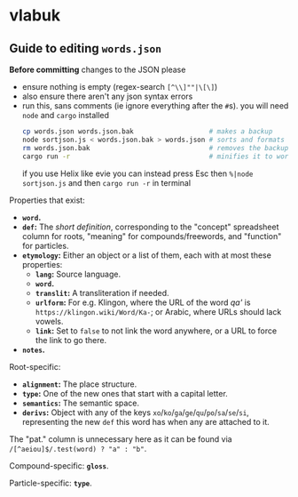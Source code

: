 # vlabuk

## Guide to editing `words.json`

**Before committing** changes to the JSON please
- ensure nothing is empty (regex-search `[^\\]""|\[\]`)
- also ensure there aren't any json syntax errors
- run this, sans comments (ie ignore everything after the `#`s). you will need `node` and `cargo` installed
  ```sh
  cp words.json words.json.bak                   # makes a backup
  node sortjson.js < words.json.bak > words.json # sorts and formats
  rm words.json.bak                              # removes the backup
  cargo run -r                                   # minifies it to words.js
  ```
  if you use Helix like evie you can instead press Esc then `%|node sortjson.js` and then `cargo run -r` in terminal

Properties that exist:

- **`word`.**
- **`def`:** The *short definition*, corresponding to the "concept" spreadsheet column for roots, "meaning" for compounds/freewords, and "function" for particles.
- **`etymology`:** Either an object or a list of them, each with at most these properties:
    - **`lang`:** Source language.
    - **`word`.**
    - **`translit`:** A transliteration if needed.
    - **`urlform`:** For e.g. Klingon, where the URL of the word *qa'* is `https://klingon.wiki/Word/Ka-`; or Arabic, where URLs should lack vowels.
    - **`link`:** Set to `false` to not link the word anywhere, or a URL to force the link to go there.
- **`notes`.**

Root-specific:

- **`alignment`:** The place structure.
- **`type`:** One of the new ones that start with a capital letter.
- **`semantics`:** The semantic space.
- **`derivs`:** Object with any of the keys `xo`/`ko`/`ga`/`ge`/`qu`/`po`/`sa`/`se`/`si`, representing the new `def` this word has when any are attached to it.

The "pat." column is unnecessary here as it can be found via `/[^aeiou]$/.test(word) ? "a" : "b"`.

Compound-specific: **`gloss`**.

Particle-specific: **`type`**.
